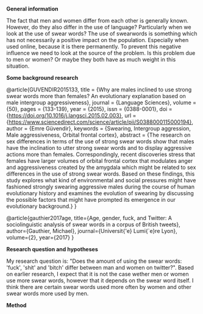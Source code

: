 **General information**

The fact that men and women differ from each other is generally known. However, do they also differ in the use of language? Particularly when we look at the use of swear words? The use of swearwords is something which has not necessarily a positive impact on the population. Especially when used online, because it is there permanently. To prevent this negative influence we need to look at the source of the problem. Is this problem due to men or women? Or maybe they both have as much weight in this situation. 

**Some background research**

@article{GUVENDIR2015133,
title = {Why are males inclined to use strong swear words more than females? An evolutionary explanation based on male intergroup aggressiveness},
journal = {Language Sciences},
volume = {50},
pages = {133-139},
year = {2015},
issn = {0388-0001},
doi = {https://doi.org/10.1016/j.langsci.2015.02.003},
url = {https://www.sciencedirect.com/science/article/pii/S0388000115000194},
author = {Emre Güvendir},
keywords = {Swearing, Intergroup aggression, Male aggressiveness, Orbital frontal cortex},
abstract = {The research on sex differences in terms of the use of strong swear words show that males have the inclination to utter strong swear words and to display aggressive actions more than females. Correspondingly, recent discoveries stress that females have larger volumes of orbital frontal cortex that modulates anger and aggressiveness created by the amygdala which might be related to sex differences in the use of strong swear words. Based on these findings, this study explores what kind of environmental and social pressures might have fashioned strongly swearing aggressive males during the course of human evolutionary history and examines the evolution of swearing by discussing the possible factors that might have prompted its emergence in our evolutionary background.}
}

@article{gauthier2017age,
  title={Age, gender, fuck, and Twitter: A sociolinguistic analysis of swear words in a corpus of British tweets},
  author={Gauthier, Michael},
  journal={Universit{\'e} Lumi{\`e}re Lyon},
  volume={2},
  year={2017}
}

**Research question and hypotheses**

My research question is: "Does the amount of using the swear words: 'fuck', 'shit' and 'bitch' differ between man and women on twitter?". Based on earlier research, I expect that it is not the case wether men or women use more swear words, however that it depends on the swear word itself. I think there are certain swear words used more often by women and other swear words more used by men.

**Method**


